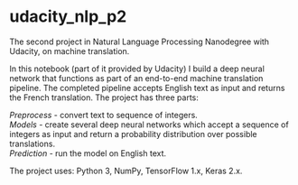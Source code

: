 # udacity_nlp_p2
The second project in Natural Language Processing Nanodegree with Udacity, on machine translation.

In this notebook (part of it provided by Udacity) I build a deep neural network that functions as part of an end-to-end machine translation pipeline. The completed pipeline accepts English text as input and returns the French translation. The project has three parts:
  
  _Preprocess_ - convert text to sequence of integers.<br>
  _Models_ - create several deep neural networks which accept a sequence of integers as input and return a probability distribution over possible translations.<br>
  _Prediction_ - run the model on English text.
  
  The project uses: Python 3, NumPy, TensorFlow 1.x, Keras 2.x.

